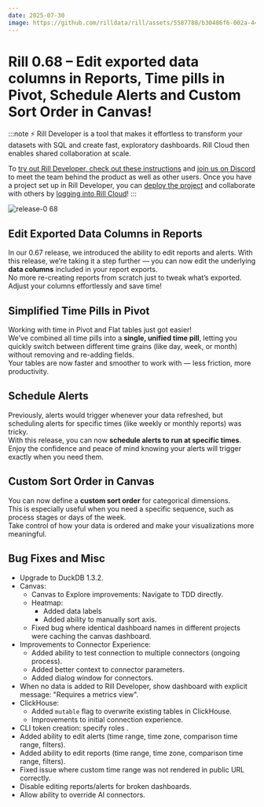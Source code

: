 ```yaml
---
date: 2025-07-30
image: https://github.com/rilldata/rill/assets/5587788/b30486f6-002a-445d-8a1b-955b6ec0066d
---
```


# Rill 0.68 – Edit exported data columns in Reports, Time pills in Pivot, Schedule Alerts and Custom Sort Order in Canvas!

:::note
⚡ Rill Developer is a tool that makes it effortless to transform your datasets with SQL and create fast, exploratory dashboards. Rill Cloud then enables shared collaboration at scale.

To [try out Rill Developer, check out these instructions](/get-started/install) and [join us on Discord](https://discord.gg/TatjVY32) to meet the team behind the product as well as other users. Once you have a project set up in Rill Developer, you can [deploy the project](/deploy/deploy-dashboard) and collaborate with others by [logging into Rill Cloud](https://ui.rilldata.com)!
:::

![release-0 68](<https://cdn.rilldata.com/docs/release-notes/release-068.gif>)


## Edit Exported Data Columns in Reports
In our 0.67 release, we introduced the ability to edit reports and alerts. With this release, we’re taking it a step further — you can now edit the underlying **data columns** included in your report exports.  
No more re-creating reports from scratch just to tweak what’s exported. Adjust your columns effortlessly and save time!

## Simplified Time Pills in Pivot
Working with time in Pivot and Flat tables just got easier!  
We’ve combined all time pills into a **single, unified time pill**, letting you quickly switch between different time grains (like day, week, or month) without removing and re-adding fields.  
Your tables are now faster and smoother to work with — less friction, more productivity.

## Schedule Alerts
Previously, alerts would trigger whenever your data refreshed, but scheduling alerts for specific times (like weekly or monthly reports) was tricky.  
With this release, you can now **schedule alerts to run at specific times**.  
Enjoy the confidence and peace of mind knowing your alerts will trigger exactly when you need them.

## Custom Sort Order in Canvas
You can now define a **custom sort order** for categorical dimensions.  
This is especially useful when you need a specific sequence, such as process stages or days of the week.  
Take control of how your data is ordered and make your visualizations more meaningful.


## Bug Fixes and Misc
- Upgrade to DuckDB 1.3.2.
- Canvas:
  - Canvas to Explore improvements: Navigate to TDD directly.
  - Heatmap: 
    - Added data labels
    - Added ability to manually sort axis.
  - Fixed bug where identical dashboard names in different projects were caching the canvas dashboard.
- Improvements to Connector Experience:
  - Added ability to test connection to multiple connectors (ongoing process).
  - Added better context to connector parameters.
  - Added dialog window for connectors.
- When no data is added to Rill Developer, show dashboard with explicit message: "Requires a metrics view".
- ClickHouse:
  - Added `mutable` flag to overwrite existing tables in ClickHouse.
  - Improvements to initial connection experience.
- CLI token creation: specify roles .
- Added ability to edit alerts (time range, time zone, comparison time range, filters).
- Added ability to edit reports (time range, time zone, comparison time range, filters).
- Fixed issue where custom time range was not rendered in public URL correctly.
- Disable editing reports/alerts for broken dashboards.
- Allow ability to override AI connectors.